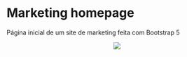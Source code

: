 # Marketing homepage
Página inicial de um site de marketing feita com Bootstrap 5

<p align="center">
  <img src="/_img/website-preview.gif" />
</p>